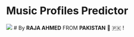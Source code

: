 # Music Profiles Predictor
<img src = "https://github.com/AhmedRaja1/Music-Profiles-Predictor-Machine-Learning-Datascience-AI-/blob/master/ML-Project.png">
# By <b>RAJA AHMED</b> FROM <b>PAKISTAN</b> 💚 🇵🇰 !

